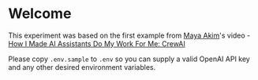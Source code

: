 # Welcome

This experiment was based on the first example from [Maya Akim](https://www.youtube.com/@maya-akim)'s video - [How I Made AI Assistants Do My Work For Me: CrewAI](https://www.youtube.com/watch?v=kJvXT25LkwA)

Please copy `.env.sample` to `.env` so you can supply a valid OpenAI API key and any other desired environment variables.
